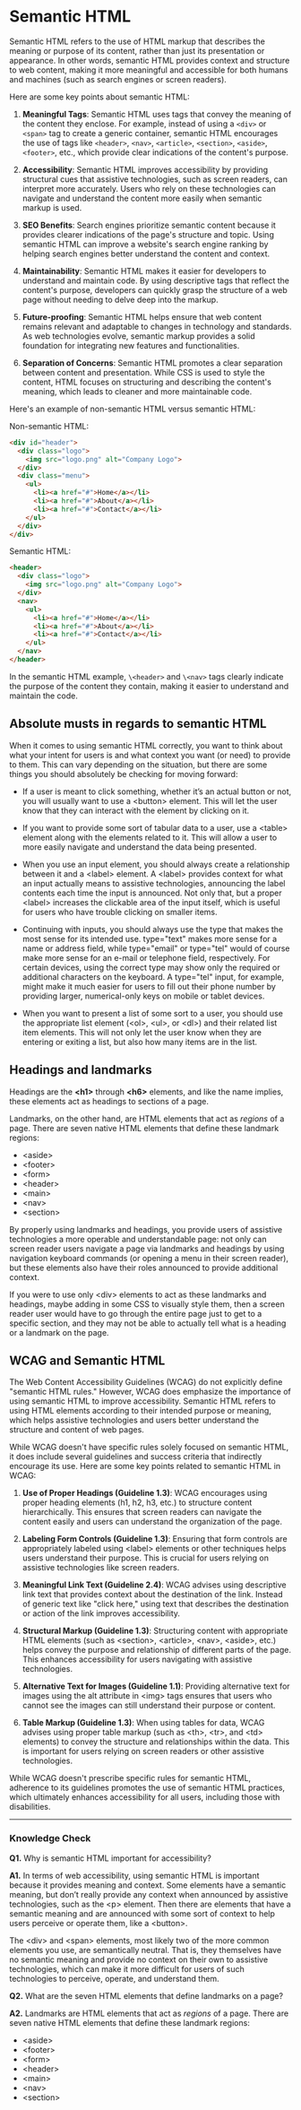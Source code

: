 # Semantic HTML
Semantic HTML refers to the use of HTML markup that describes the meaning or purpose of its content, rather than just its presentation or appearance. In other words, semantic HTML provides context and structure to web content, making it more meaningful and accessible for both humans and machines (such as search engines or screen readers).

Here are some key points about semantic HTML:

1. **Meaningful Tags**: Semantic HTML uses tags that convey the meaning of the content they enclose. For example, instead of using a `<div>` or `<span>` tag to create a generic container, semantic HTML encourages the use of tags like `<header>`, `<nav>`, `<article>`, `<section>`, `<aside>`, `<footer>`, etc., which provide clear indications of the content's purpose.

2. **Accessibility**: Semantic HTML improves accessibility by providing structural cues that assistive technologies, such as screen readers, can interpret more accurately. Users who rely on these technologies can navigate and understand the content more easily when semantic markup is used.

3. **SEO Benefits**: Search engines prioritize semantic content because it provides clearer indications of the page's structure and topic. Using semantic HTML can improve a website's search engine ranking by helping search engines better understand the content and context.

4. **Maintainability**: Semantic HTML makes it easier for developers to understand and maintain code. By using descriptive tags that reflect the content's purpose, developers can quickly grasp the structure of a web page without needing to delve deep into the markup.

5. **Future-proofing**: Semantic HTML helps ensure that web content remains relevant and adaptable to changes in technology and standards. As web technologies evolve, semantic markup provides a solid foundation for integrating new features and functionalities.

6. **Separation of Concerns**: Semantic HTML promotes a clear separation between content and presentation. While CSS is used to style the content, HTML focuses on structuring and describing the content's meaning, which leads to cleaner and more maintainable code.

Here's an example of non-semantic HTML versus semantic HTML:

Non-semantic HTML:
```html
<div id="header">
  <div class="logo">
    <img src="logo.png" alt="Company Logo">
  </div>
  <div class="menu">
    <ul>
      <li><a href="#">Home</a></li>
      <li><a href="#">About</a></li>
      <li><a href="#">Contact</a></li>
    </ul>
  </div>
</div>
```

Semantic HTML:
```html
<header>
  <div class="logo">
    <img src="logo.png" alt="Company Logo">
  </div>
  <nav>
    <ul>
      <li><a href="#">Home</a></li>
      <li><a href="#">About</a></li>
      <li><a href="#">Contact</a></li>
    </ul>
  </nav>
</header>
```

In the semantic HTML example, `\<header>` and `\<nav>` tags clearly indicate the purpose of the content they contain, making it easier to understand and maintain the code.

## Absolute musts in regards to semantic HTML
When it comes to using semantic HTML correctly, you want to think about what your intent for users is and what context you want (or need) to provide to them. This can vary depending on the situation, but there are some things you should absolutely be checking for moving forward:

+ If a user is meant to click something, whether it’s an actual button or not, you will usually want to use a \<button> element. This will let the user know that they can interact with the element by clicking on it.

+ If you want to provide some sort of tabular data to a user, use a \<table> element along with the elements related to it. This will allow a user to more easily navigate and understand the data being presented.

+ When you use an input element, you should always create a relationship between it and a \<label> element. A \<label> provides context for what an input actually means to assistive technologies, announcing the label contents each time the input is announced. Not only that, but a proper \<label> increases the clickable area of the input itself, which is useful for users who have trouble clicking on smaller items.

+ Continuing with inputs, you should always use the type that makes the most sense for its intended use. type="text" makes more sense for a name or address field, while type="email" or type="tel" would of course make more sense for an e-mail or telephone field, respectively. For certain devices, using the correct type may show only the required or additional characters on the keyboard. A type="tel" input, for example, might make it much easier for users to fill out their phone number by providing larger, numerical-only keys on mobile or tablet devices.

+ When you want to present a list of some sort to a user, you should use the appropriate list element (\<ol>, \<ul>, or \<dl>) and their related list item elements. This will not only let the user know when they are entering or exiting a list, but also how many items are in the list.

## Headings and landmarks
Headings are the **\<h1>** through **\<h6>** elements, and like the name implies, these elements act as headings to sections of a page.

Landmarks, on the other hand, are HTML elements that act as *regions* of a page. There are seven native HTML elements that define these landmark regions:

+ \<aside>
+ \<footer>
+ \<form>
+ \<header>
+ \<main>
+ \<nav>
+ \<section>

By properly using landmarks and headings, you provide users of assistive technologies a more operable and understandable page: not only can screen reader users navigate a page via landmarks and headings by using navigation keyboard commands (or opening a menu in their screen reader), but these elements also have their roles announced to provide additional context.

If you were to use only \<div> elements to act as these landmarks and headings, maybe adding in some CSS to visually style them, then a screen reader user would have to go through the entire page just to get to a specific section, and they may not be able to actually tell what is a heading or a landmark on the page.

## WCAG and Semantic HTML
The Web Content Accessibility Guidelines (WCAG) do not explicitly define "semantic HTML rules." However, WCAG does emphasize the importance of using semantic HTML to improve accessibility. Semantic HTML refers to using HTML elements according to their intended purpose or meaning, which helps assistive technologies and users better understand the structure and content of web pages.

While WCAG doesn't have specific rules solely focused on semantic HTML, it does include several guidelines and success criteria that indirectly encourage its use. Here are some key points related to semantic HTML in WCAG:

1. **Use of Proper Headings (Guideline 1.3)**: WCAG encourages using proper heading elements (h1, h2, h3, etc.) to structure content hierarchically. This ensures that screen readers can navigate the content easily and users can understand the organization of the page.

2. **Labeling Form Controls (Guideline 1.3)**: Ensuring that form controls are appropriately labeled using \<label> elements or other techniques helps users understand their purpose. This is crucial for users relying on assistive technologies like screen readers.

3. **Meaningful Link Text (Guideline 2.4)**: WCAG advises using descriptive link text that provides context about the destination of the link. Instead of generic text like "click here," using text that describes the destination or action of the link improves accessibility.

4. **Structural Markup (Guideline 1.3)**: Structuring content with appropriate HTML elements (such as \<section>, \<article>, \<nav>, \<aside>, etc.) helps convey the purpose and relationship of different parts of the page. This enhances accessibility for users navigating with assistive technologies.

5. **Alternative Text for Images (Guideline 1.1)**: Providing alternative text for images using the alt attribute in \<img> tags ensures that users who cannot see the images can still understand their purpose or content.

6. **Table Markup (Guideline 1.3)**: When using tables for data, WCAG advises using proper table markup (such as \<th>, \<tr>, and \<td> elements) to convey the structure and relationships within the data. This is important for users relying on screen readers or other assistive technologies.

While WCAG doesn't prescribe specific rules for semantic HTML, adherence to its guidelines promotes the use of semantic HTML practices, which ultimately enhances accessibility for all users, including those with disabilities.

---
### Knowledge Check

**Q1.** Why is semantic HTML important for accessibility?

**A1.** In terms of web accessibility, using semantic HTML is important because it provides meaning and context. Some elements have a semantic meaning, but don’t really provide any context when announced by assistive technologies, such as the \<p> element. Then there are elements that have a semantic meaning and are announced with some sort of context to help users perceive or operate them, like a \<button>.

The \<div> and \<span> elements, most likely two of the more common elements you use, are semantically neutral. That is, they themselves have no semantic meaning and provide no context on their own to assistive technologies, which can make it more difficult for users of such technologies to perceive, operate, and understand them.

**Q2.** What are the seven HTML elements that define landmarks on a page?

**A2.** Landmarks are HTML elements that act as *regions* of a page. There are seven native HTML elements that define these landmark regions:

+ \<aside>
+ \<footer>
+ \<form>
+ \<header>
+ \<main>
+ \<nav>
+ \<section>